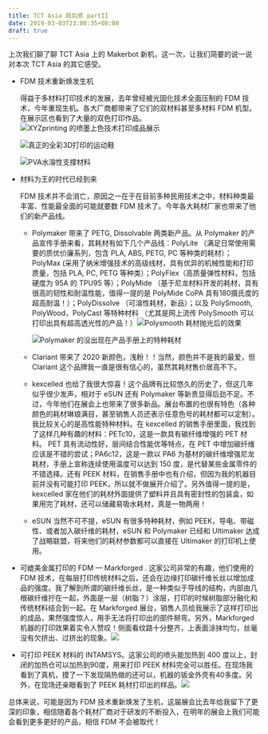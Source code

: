 ```yaml
---
title: TCT Asia 观后感 partII
date: 2019-03-03T23:00:35+08:00
draft: true
---
```


上次我们聊了聊 TCT Asia 上的 Makerbot 新机，这一次，让我们简要的说一说 对本次 TCT Asia 的其它感受。

- FDM 技术重新焕发生机

  得益于多材料打印技术的发展，去年曾经被光固化技术全面压制的 FDM 技术，今年重现生机。各大厂商都带来了它们的双材料甚至多材料 FDM 机型。在展示区也看到了大量的双色打印作品。![XYZprinting 的喷墨上色技术打印成品展示](./images/IMG_4509.jpg)

  ![真正的全彩3D打印的运动鞋](./images/IMG_4512.jpg)

  ![PVA水溶性支撑材料](./images/IMG_4536.jpg)

- 材料为王的时代已经到来

  FDM 技术并不会消亡，原因之一在于在目前多种民用技术之中，材料种类最丰富、性能最全面的可能就要数 FDM 技术了。今年各大耗材厂家也带来了他们的新产品线。

  - Polymaker 带来了 PETG, Dissolvable 两类新产品。从 Polymaker 的产品宣传手册来看，其耗材有如下几个产品线：PolyLite （满足日常使用需要的质优价廉系列，包含 PLA, ABS, PETG, PC 等种类的耗材）；PolyMax (采用了纳米增强技术的高级线材，具有优异的机械性能和打印质量，包括 PLA, PC, PETG 等种类）；PolyFlex（高质量弹性材料，包括硬度为 95A 的 TPU95 等）；PolyMide （基于尼龙材料开发的耗材，具有很高的韧性和耐温性能，值得一提的是 PolyMide CoPA 具有180摄氏度的超高耐温！）；PolyDissolve （可溶性耗材，新品）；以及 PolySmooth, PolyWood，PolyCast 等特种材料 （尤其是网上流传 PolySmooth 可以打印出具有超高透光性的产品！）![Polysmooth 耗材抛光后的效果](./images/IMG_4542.jpg)

    ![Polymaker 的没出现在产品手册上的特种耗材](./images/IMG_4548.jpg)

  - Clariant 带来了 2020 新颜色，浅粉！！当然，颜色并不是我的最爱，但 Clariant 这个品牌我一直是很有信心的，虽然其耗材售价居高不下。

  - kexcelled 也给了我很大惊喜！这个品牌有比较悠久的历史了，但这几年似乎很少发声，相对于 eSUN 还有 Polymaker 等新贵显得后劲不足。不过，今年他们在展会上也带来了很多新品。展台布置的也很有特色（各种颜色的耗材琳琅满目，甚至销售人员还表示任意色号的耗材都可以定制）。我比较关心的是高性能特种材料。在 kexcelled 的销售手册里面，我找到了这样几种有趣的材料：PETc10，这是一款具有碳纤维增强的 PET 材料。 PET 具有流动性好，层间结合性能优等特点，在 PET 中增加碳纤维应该是不错的尝试；PA6c12，这是一款以 PA6 为基材的碳纤维增强尼龙耗材，手册上宣称连续使用温度可以达到 150 度，是代替某些金属零件的不错选择。还有 PEEK 材料，在销售手册中也有介绍，但因为我的机器目前并没有可能打印 PEEK，所以就不做展开介绍了。另外值得一提的是，kexcelled 家在他们的耗材外面提供了塑料并且具有密封性的包装盒，如果用完了耗材，还可以储藏易吸水耗材，真是一物两用！

  - eSUN 当然不可不提，eSUN 有很多特种耗材，例如 PEEK，导电、带磁性、或者加入碳纤维的耗材，eSUN 和 Polymaker 已经和 Ultimaker 达成了战略联盟，将来他们的耗材参数都可以直接在 Ultimaker 的打印机上使用。

- 可媲美金属打印的 FDM — Markforged . 这家公司非常的有趣，他们使用的 FDM 技术，在每层打印传统材料之后，还会在边缘打印碳纤维长丝以增加成品的强度。我了解到所谓的碳纤维长丝，是一种类似于导线的结构，内部由几根碳纤维拧在一起，外面是一层（树脂？）涂层，打印的时候树脂部分融化和传统材料结合到一起。在 Markforged 展台，销售人员给我展示了这样打印出的成品，果然强度惊人，用手无法将打印出的部件掰弯。另外，Markforged 机器的打印效果着实令人赞叹！侧面看纹路十分整齐，上表面涂抹均匀，丝毫没有欠挤出、过挤出的现象。![](./images/IMG_4555.jpg)

- 可打印 PEEK 材料的 INTAMSYS。这家公司的喷头能加热到 400 度以上，封闭的加热仓可以加热到90度，用来打印 PEEK 材料完全可以胜任。在现场我看到了真机，摸了一下发现隔热做的还可以，机器的钣金外壳有40多度。另外，在现场还亲眼看到了 PEEK 耗材打印出的样品。![](./images/IMG_4582.jpg)

总体来说，可能是因为 FDM 技术重新焕发了生机，这届展会比去年给我留下了更深的印象，相信随着各个耗材厂商对于研发的不断投入，在明年的展会上我们可能会看到更多更好的产品，相信 FDM 不会被取代！